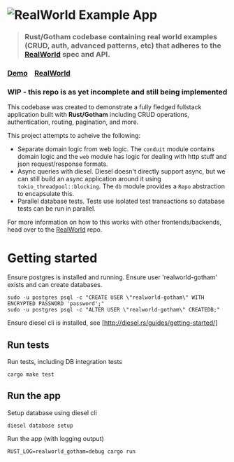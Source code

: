 # ![RealWorld Example App](logo.png)

> ### Rust/Gotham codebase containing real world examples (CRUD, auth, advanced patterns, etc) that adheres to the [RealWorld](https://github.com/gothinkster/realworld) spec and API.


### [Demo](https://github.com/gothinkster/realworld)&nbsp;&nbsp;&nbsp;&nbsp;[RealWorld](https://github.com/gothinkster/realworld)

### WIP - this repo is as yet incomplete and still being implemented

This codebase was created to demonstrate a fully fledged fullstack application built with **Rust/Gotham** including CRUD operations, authentication, routing, pagination, and more.

This project attempts to acheive the following:
 - Separate domain logic from web logic. The `conduit` module contains domain logic and the `web` module has logic for dealing with http stuff and json request/response formats.
 - Async queries with diesel. Diesel doesn't directly support async, but we can still build an async application around it using `tokio_threadpool::blocking`. The `db` module provides a `Repo` abstraction to encapsulate this.
 - Parallel database tests. Tests use isolated test transactions so database tests can be run in parallel.

For more information on how to this works with other frontends/backends, head over to the [RealWorld](https://github.com/gothinkster/realworld) repo.

# Getting started

Ensure postgres is installed and running.
Ensure user 'realworld-gotham' exists and can create databases.
```
sudo -u postgres psql -c "CREATE USER \"realworld-gotham\" WITH ENCRYPTED PASSWORD 'password';"
sudo -u postgres psql -c "ALTER USER \"realworld-gotham\" CREATEDB;"
```
Ensure diesel cli is installed, see [http://diesel.rs/guides/getting-started/]

## Run tests
Run tests, including DB integration tests
```
cargo make test
```

## Run the app
Setup database using diesel cli
```
diesel database setup
```
Run the app (with logging output)
```
RUST_LOG=realworld_gotham=debug cargo run
```